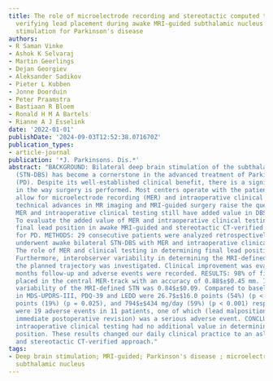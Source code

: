 ```yaml
---
title: The role of microelectrode recording and stereotactic computed tomography in
  verifying lead placement during awake MRI-guided subthalamic nucleus deep brain
  stimulation for Parkinson's disease
authors:
- R Saman Vinke
- Ashok K Selvaraj
- Martin Geerlings
- Dejan Georgiev
- Aleksander Sadikov
- Pieter L Kubben
- Jonne Doorduin
- Peter Praamstra
- Bastiaan R Bloem
- Ronald H M A Bartels
- Rianne A J Esselink
date: '2022-01-01'
publishDate: '2024-09-03T12:52:38.071670Z'
publication_types:
- article-journal
publication: '*J. Parkinsons. Dis.*'
abstract: "BACKGROUND: Bilateral deep brain stimulation of the subthalamic nucleus
  (STN-DBS) has become a cornerstone in the advanced treatment of Parkinson's disease
  (PD). Despite its well-established clinical benefit, there is a significant variation
  in the way surgery is performed. Most centers operate with the patient awake to
  allow for microelectrode recording (MER) and intraoperative clinical testing. However,
  technical advances in MR imaging and MRI-guided surgery raise the question whether
  MER and intraoperative clinical testing still have added value in DBS-surgery. OBJECTIVE:
  To evaluate the added value of MER and intraoperative clinical testing to determine
  final lead position in awake MRI-guided and stereotactic CT-verified STN-DBS surgery
  for PD. METHODS: 29 consecutive patients were analyzed retrospectively. Patients
  underwent awake bilateral STN-DBS with MER and intraoperative clinical testing.
  The role of MER and clinical testing in determining final lead position was evaluated.
  Furthermore, interobserver variability in determining the MRI-defined STN along
  the planned trajectory was investigated. Clinical improvement was evaluated at 12
  months follow-up and adverse events were recorded. RESULTS: 98% of final leads were
  placed in the central MER-track with an accuracy of 0.88$±$0.45 mm. Interobserver
  variability of the MRI-defined STN was 0.84$±$0.09. Compared to baseline, mean improvement
  in MDS-UPDRS-III, PDQ-39 and LEDD were 26.7$±$16.0 points (54%) (p < 0.001), 9.0$±$20.0
  points (19%) (p = 0.025), and 794$±$434 mg/day (59%) (p < 0.001) respectively. There
  were 19 adverse events in 11 patients, one of which (lead malposition requiring
  immediate postoperative revision) was a serious adverse event. CONCLUSION: MER and
  intraoperative clinical testing had no additional value in determining final lead
  position. These results changed our daily clinical practice to an asleep MRI-guided
  and stereotactic CT-verified approach."
tags:
- Deep brain stimulation; MRI-guided; Parkinson's disease ; microelectrode recording;
  subthalamic nucleus
---
```

